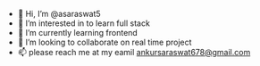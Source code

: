 - 👋 Hi, I’m @asaraswat5
- 👀 I’m interested in to learn full stack
- 🌱 I’m currently learning frontend
- 💞️ I’m looking to collaborate on real time project
- 📫 please reach me at my eamil ankursaraswat678@gmail.com

<!---
asaraswat5/asaraswat5 is a ✨ special ✨ repository because its `README.md` (this file) appears on your GitHub profile.
You can click the Preview link to take a look at your changes.
--->
